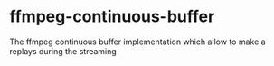 # ffmpeg-continuous-buffer
The ffmpeg continuous buffer implementation which allow to make a replays during the streaming
